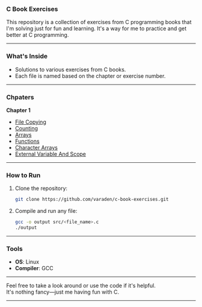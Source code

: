 ### **C Book Exercises**

This repository is a collection of exercises from C programming books that I'm solving just for fun and learning. It's a way for me to practice and get better at C programming.

---

### **What's Inside**

- Solutions to various exercises from C books.  
- Each file is named based on the chapter or exercise number.

---

### **Chpaters**

**Chapter 1**
- [File Copying](https://github.com/r-pagard/c-book-exercises/tree/main/chapter-1/file-copying)
- [Counting](https://github.com/r-pagard/c-book-exercises/tree/main/chapter-1/counting)
- [Arrays](https://github.com/r-pagard/c-book-exercises/tree/main/chapter-1/array)
- [Functions](https://github.com/r-pagard/c-book-exercises/tree/main/chapter-1/function)
- [Character Arrays](https://github.com/r-pagard/c-book-exercises/tree/main/chapter-1/character-arrays)
- [External Variable And Scope](https://github.com/r-pagard/c-book-exercises/tree/main/chapter-1/external-variables-scope)

---

### **How to Run**

1. Clone the repository:
   ```bash
   git clone https://github.com/varaden/c-book-exercises.git
   ```
2. Compile and run any file:
   ```bash
   gcc -o output src/<file_name>.c
   ./output
   ```

---

### **Tools**

- **OS**: Linux  
- **Compiler**: GCC  

---

Feel free to take a look around or use the code if it's helpful.  
It's nothing fancy—just me having fun with C.

---
